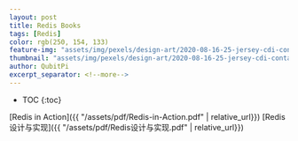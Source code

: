 ```yaml
---
layout: post
title: Redis Books
tags: [Redis]
color: rgb(250, 154, 133)
feature-img: "assets/img/pexels/design-art/2020-08-16-25-jersey-cdi-container-agnostic-support/cover.png"
thumbnail: "assets/img/pexels/design-art/2020-08-16-25-jersey-cdi-container-agnostic-support/cover.png"
author: QubitPi
excerpt_separator: <!--more-->
---
```


<!--more-->

* TOC
{:toc}

[Redis in Action]({{ "/assets/pdf/Redis-in-Action.pdf" | relative_url}})
[Redis 设计与实现]({{ "/assets/pdf/Redis设计与实现.pdf" | relative_url}})
